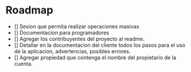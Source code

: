 # Roadmap

- [] Sesion que permita realizar operaciones masivas
- [] Documentacion para programadores
- [] Agregar los contribuyentes del proyecto al readme.
- [] Detallar en la documentacion del cliente todos los pasos para el uso de la aplicacion, advertencias, posibles errores.
- [] Agregar propiedad que contenga el nombre del propietario de la cuenta.